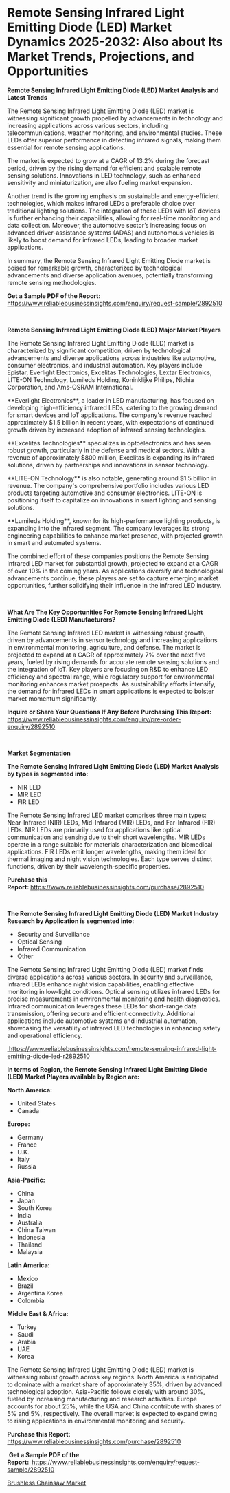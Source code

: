 <p><h1>Remote Sensing Infrared Light Emitting Diode (LED) Market Dynamics 2025-2032: Also about Its Market Trends, Projections, and Opportunities</h1></p><p><strong>Remote Sensing Infrared Light Emitting Diode (LED) Market Analysis and Latest Trends</strong></p>
<p><p>The Remote Sensing Infrared Light Emitting Diode (LED) market is witnessing significant growth propelled by advancements in technology and increasing applications across various sectors, including telecommunications, weather monitoring, and environmental studies. These LEDs offer superior performance in detecting infrared signals, making them essential for remote sensing applications.</p><p>The market is expected to grow at a CAGR of 13.2% during the forecast period, driven by the rising demand for efficient and scalable remote sensing solutions. Innovations in LED technology, such as enhanced sensitivity and miniaturization, are also fueling market expansion. </p><p>Another trend is the growing emphasis on sustainable and energy-efficient technologies, which makes infrared LEDs a preferable choice over traditional lighting solutions. The integration of these LEDs with IoT devices is further enhancing their capabilities, allowing for real-time monitoring and data collection. Moreover, the automotive sector’s increasing focus on advanced driver-assistance systems (ADAS) and autonomous vehicles is likely to boost demand for infrared LEDs, leading to broader market applications.</p><p>In summary, the Remote Sensing Infrared Light Emitting Diode market is poised for remarkable growth, characterized by technological advancements and diverse application avenues, potentially transforming remote sensing methodologies.</p></p>
<p><strong>Get a Sample PDF of the Report:&nbsp;</strong> <a href="https://www.reliablebusinessinsights.com/enquiry/request-sample/2892510?utm_campaign=2279&utm_medium=2&utm_source=Github&utm_content=ia&utm_term=15032025&utm_id=remote-sensing-infrared-light-emitting-diode-led">https://www.reliablebusinessinsights.com/enquiry/request-sample/2892510</a></p>
<p>&nbsp;</p>
<p><strong>Remote Sensing Infrared Light Emitting Diode (LED) Major Market Players</strong></p>
<p><p>The Remote Sensing Infrared Light Emitting Diode (LED) market is characterized by significant competition, driven by technological advancements and diverse applications across industries like automotive, consumer electronics, and industrial automation. Key players include Epistar, Everlight Electronics, Excelitas Technologies, Lextar Electronics, LITE-ON Technology, Lumileds Holding, Koninklijke Philips, Nichia Corporation, and Ams-OSRAM International.</p><p>**Everlight Electronics**, a leader in LED manufacturing, has focused on developing high-efficiency infrared LEDs, catering to the growing demand for smart devices and IoT applications. The company's revenue reached approximately $1.5 billion in recent years, with expectations of continued growth driven by increased adoption of infrared sensing technologies.</p><p>**Excelitas Technologies** specializes in optoelectronics and has seen robust growth, particularly in the defense and medical sectors. With a revenue of approximately $800 million, Excelitas is expanding its infrared solutions, driven by partnerships and innovations in sensor technology.</p><p>**LITE-ON Technology** is also notable, generating around $1.5 billion in revenue. The company's comprehensive portfolio includes various LED products targeting automotive and consumer electronics. LITE-ON is positioning itself to capitalize on innovations in smart lighting and sensing solutions.</p><p>**Lumileds Holding**, known for its high-performance lighting products, is expanding into the infrared segment. The company leverages its strong engineering capabilities to enhance market presence, with projected growth in smart and automated systems.</p><p>The combined effort of these companies positions the Remote Sensing Infrared LED market for substantial growth, projected to expand at a CAGR of over 10% in the coming years. As applications diversify and technological advancements continue, these players are set to capture emerging market opportunities, further solidifying their influence in the infrared LED industry.</p></p>
<p>&nbsp;</p>
<p><strong>What Are The Key Opportunities For Remote Sensing Infrared Light Emitting Diode (LED) Manufacturers?</strong></p>
<p><p>The Remote Sensing Infrared LED market is witnessing robust growth, driven by advancements in sensor technology and increasing applications in environmental monitoring, agriculture, and defense. The market is projected to expand at a CAGR of approximately 7% over the next five years, fueled by rising demands for accurate remote sensing solutions and the integration of IoT. Key players are focusing on R&D to enhance LED efficiency and spectral range, while regulatory support for environmental monitoring enhances market prospects. As sustainability efforts intensify, the demand for infrared LEDs in smart applications is expected to bolster market momentum significantly.</p></p>
<p><strong>Inquire or Share Your Questions If Any Before Purchasing This Report:</strong> <a href="https://www.reliablebusinessinsights.com/enquiry/pre-order-enquiry/2892510?utm_campaign=2279&utm_medium=2&utm_source=Github&utm_content=ia&utm_term=15032025&utm_id=remote-sensing-infrared-light-emitting-diode-led">https://www.reliablebusinessinsights.com/enquiry/pre-order-enquiry/2892510</a></p>
<p>&nbsp;</p>
<p><strong>Market Segmentation</strong></p>
<p><strong>The Remote Sensing Infrared Light Emitting Diode (LED) Market Analysis by types is segmented into:</strong></p>
<p><ul><li>NIR LED</li><li>MIR LED</li><li>FIR LED</li></ul></p>
<p><p>The Remote Sensing Infrared LED market comprises three main types: Near-Infrared (NIR) LEDs, Mid-Infrared (MIR) LEDs, and Far-Infrared (FIR) LEDs. NIR LEDs are primarily used for applications like optical communication and sensing due to their short wavelengths. MIR LEDs operate in a range suitable for materials characterization and biomedical applications. FIR LEDs emit longer wavelengths, making them ideal for thermal imaging and night vision technologies. Each type serves distinct functions, driven by their wavelength-specific properties.</p></p>
<p><strong>Purchase this Report:&nbsp;</strong><a href="https://www.reliablebusinessinsights.com/purchase/2892510?utm_campaign=2279&utm_medium=2&utm_source=Github&utm_content=ia&utm_term=15032025&utm_id=remote-sensing-infrared-light-emitting-diode-led">https://www.reliablebusinessinsights.com/purchase/2892510</a></p>
<p>&nbsp;</p>
<p><strong>The Remote Sensing Infrared Light Emitting Diode (LED) Market Industry Research by Application is segmented into:</strong></p>
<p><ul><li>Security and Surveillance</li><li>Optical Sensing</li><li>Infrared Communication</li><li>Other</li></ul></p>
<p><p>The Remote Sensing Infrared Light Emitting Diode (LED) market finds diverse applications across various sectors. In security and surveillance, infrared LEDs enhance night vision capabilities, enabling effective monitoring in low-light conditions. Optical sensing utilizes infrared LEDs for precise measurements in environmental monitoring and health diagnostics. Infrared communication leverages these LEDs for short-range data transmission, offering secure and efficient connectivity. Additional applications include automotive systems and industrial automation, showcasing the versatility of infrared LED technologies in enhancing safety and operational efficiency.</p></p>
<p><a href="https://www.reliablebusinessinsights.com/remote-sensing-infrared-light-emitting-diode-led-r2892510?utm_campaign=2279&utm_medium=2&utm_source=Github&utm_content=ia&utm_term=15032025&utm_id=remote-sensing-infrared-light-emitting-diode-led">&nbsp;https://www.reliablebusinessinsights.com/remote-sensing-infrared-light-emitting-diode-led-r2892510</a></p>
<p><strong>In terms of Region, the Remote Sensing Infrared Light Emitting Diode (LED) Market Players available by Region are:</strong></p>
<p>
    <p> <strong> North America: </strong>
        <ul>
            <li>United States</li>
            <li>Canada</li>
        </ul>
        </p> 
    <p> <strong> Europe: </strong>
        <ul>
            <li>Germany</li>
            <li>France</li>
            <li>U.K.</li>
            <li>Italy</li>
            <li>Russia</li>
        </ul>
        </p> 
    <p> <strong> Asia-Pacific: </strong>
        <ul>
            <li>China</li>
            <li>Japan</li>
            <li>South Korea</li>
            <li>India</li>
            <li>Australia</li>
            <li>China Taiwan</li>
            <li>Indonesia</li>
            <li>Thailand</li>
            <li>Malaysia</li>
        </ul>
        </p> 
    <p> <strong> Latin America: </strong>
        <ul>
            <li>Mexico</li>
            <li>Brazil</li>
            <li>Argentina Korea</li>
            <li>Colombia</li>
        </ul>
        </p> 
    <p> <strong> Middle East & Africa: </strong>
        <ul>
            <li>Turkey</li>
            <li>Saudi</li>
            <li>Arabia</li>
            <li>UAE</li>
            <li>Korea</li>
        </ul>
    </p>
    </p>
<p><p>The Remote Sensing Infrared Light Emitting Diode (LED) market is witnessing robust growth across key regions. North America is anticipated to dominate with a market share of approximately 35%, driven by advanced technological adoption. Asia-Pacific follows closely with around 30%, fueled by increasing manufacturing and research activities. Europe accounts for about 25%, while the USA and China contribute with shares of 5% and 5%, respectively. The overall market is expected to expand owing to rising applications in environmental monitoring and security.</p></p>
<p><strong>Purchase this Report: </strong><a href="https://www.reliablebusinessinsights.com/purchase/2892510?utm_campaign=2279&utm_medium=2&utm_source=Github&utm_content=ia&utm_term=15032025&utm_id=remote-sensing-infrared-light-emitting-diode-led">https://www.reliablebusinessinsights.com/purchase/2892510</a></p>
<p>&nbsp;<strong>Get a Sample PDF of the Report:&nbsp;&nbsp;</strong><a href="https://www.reliablebusinessinsights.com/enquiry/request-sample/2892510?utm_campaign=2279&utm_medium=2&utm_source=Github&utm_content=ia&utm_term=15032025&utm_id=remote-sensing-infrared-light-emitting-diode-led">https://www.reliablebusinessinsights.com/enquiry/request-sample/2892510</a></p>
<p><strong></strong></p>
<p><p><a href="https://github.com/FosterFahey91/Market-Research-Report-List-1/blob/main/brushless-chainsaw-market.md?utm_campaign=2279&utm_medium=2&utm_source=Github&utm_content=ia&utm_term=15032025&utm_id=remote-sensing-infrared-light-emitting-diode-led">Brushless Chainsaw Market</a></p></p>